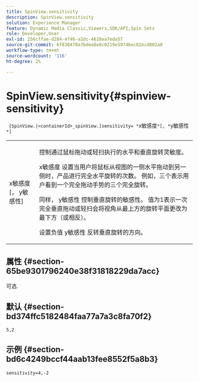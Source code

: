 ```yaml
---
title: SpinView.sensitivity
description: SpinView.sensitivity
solution: Experience Manager
feature: Dynamic Media Classic,Viewers,SDK/API,Spin Sets
role: Developer,User
exl-id: 256cffae-d284-4f46-a2dc-4618ea7eda57
source-git-commit: 6f838470a7bdea8e8c0219e59746ec82ecd802a8
workflow-type: tm+mt
source-wordcount: '116'
ht-degree: 2%

---
```


# SpinView.sensitivity{#spinview-sensitivity}

` [SpinView.|<containerId>_spinView.]sensitivity= *`x敏感度`*[, *`y敏感性`*]`

<table id="table_18D47E7C6A2D4D68B94225CB621D5F7C"> 
 <tbody> 
  <tr> 
   <td colname="col1"> <p> <span class="codeph"><span class="varname"> x敏感度</span>[， <span class="varname"> y敏感性</span>]</span> </p> </td> 
   <td colname="col2"> <p> 控制通过鼠标拖动或轻扫执行的水平和垂直旋转灵敏度。 </p> <p> <span class="codeph"> x敏感度</span> 设置当用户将鼠标从视图的一侧水平拖动到另一侧时，产品进行完全水平旋转的次数。 例如，三个表示用户看到一个完全拖动手势的三个完全旋转。 </p> <p>同样， <span class="codeph"> y敏感性</span> 控制垂直旋转的敏感性。 值为1表示一次完全垂直拖动或轻扫会将视角从最上方的旋转平面更改为最下方（或相反）。 </p> <p>设置负值 <span class="codeph"> y敏感性</span> 反转垂直旋转的方向。 </p> </td> 
  </tr> 
 </tbody> 
</table>

## 属性 {#section-65be9301796240e38f31818229da7acc}

可选.

## 默认 {#section-bd374ffc5182484faa77a7a3c8fa70f2}

`5,2`

## 示例 {#section-bd6c4249bccf44aab13fee8552f5a8b3}

`sensitivity=4,-2`
